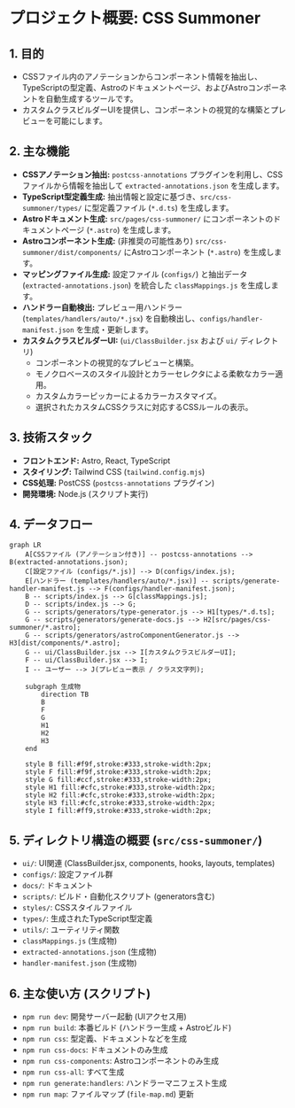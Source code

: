 # プロジェクト概要: CSS Summoner

## 1. 目的

*   CSSファイル内のアノテーションからコンポーネント情報を抽出し、TypeScriptの型定義、Astroのドキュメントページ、およびAstroコンポーネントを自動生成するツールです。
*   カスタムクラスビルダーUIを提供し、コンポーネントの視覚的な構築とプレビューを可能にします。

## 2. 主な機能

*   **CSSアノテーション抽出:** `postcss-annotations` プラグインを利用し、CSSファイルから情報を抽出して `extracted-annotations.json` を生成します。
*   **TypeScript型定義生成:** 抽出情報と設定に基づき、`src/css-summoner/types/` に型定義ファイル (`*.d.ts`) を生成します。
*   **Astroドキュメント生成:** `src/pages/css-summoner/` にコンポーネントのドキュメントページ (`*.astro`) を生成します。
*   **Astroコンポーネント生成:** (非推奨の可能性あり) `src/css-summoner/dist/components/` にAstroコンポーネント (`*.astro`) を生成します。
*   **マッピングファイル生成:** 設定ファイル (`configs/`) と抽出データ (`extracted-annotations.json`) を統合した `classMappings.js` を生成します。
*   **ハンドラー自動検出:** プレビュー用ハンドラー (`templates/handlers/auto/*.jsx`) を自動検出し、`configs/handler-manifest.json` を生成・更新します。
*   **カスタムクラスビルダーUI:** (`ui/ClassBuilder.jsx` および `ui/` ディレクトリ)
    *   コンポーネントの視覚的なプレビューと構築。
    *   モノクロベースのスタイル設計とカラーセレクタによる柔軟なカラー適用。
    *   カスタムカラーピッカーによるカラーカスタマイズ。
    *   選択されたカスタムCSSクラスに対応するCSSルールの表示。

## 3. 技術スタック

*   **フロントエンド:** Astro, React, TypeScript
*   **スタイリング:** Tailwind CSS (`tailwind.config.mjs`)
*   **CSS処理:** PostCSS (`postcss-annotations` プラグイン)
*   **開発環境:** Node.js (スクリプト実行)

## 4. データフロー

```mermaid
graph LR
    A[CSSファイル (アノテーション付き)] -- postcss-annotations --> B(extracted-annotations.json);
    C[設定ファイル (configs/*.js)] --> D(configs/index.js);
    E[ハンドラー (templates/handlers/auto/*.jsx)] -- scripts/generate-handler-manifest.js --> F(configs/handler-manifest.json);
    B -- scripts/index.js --> G[classMappings.js];
    D -- scripts/index.js --> G;
    G -- scripts/generators/type-generator.js --> H1[types/*.d.ts];
    G -- scripts/generators/generate-docs.js --> H2[src/pages/css-summoner/*.astro];
    G -- scripts/generators/astroComponentGenerator.js --> H3[dist/components/*.astro];
    G -- ui/ClassBuilder.jsx --> I[カスタムクラスビルダーUI];
    F -- ui/ClassBuilder.jsx --> I;
    I -- ユーザー --> J(プレビュー表示 / クラス文字列);

    subgraph 生成物
        direction TB
        B
        F
        G
        H1
        H2
        H3
    end

    style B fill:#f9f,stroke:#333,stroke-width:2px;
    style F fill:#f9f,stroke:#333,stroke-width:2px;
    style G fill:#ccf,stroke:#333,stroke-width:2px;
    style H1 fill:#cfc,stroke:#333,stroke-width:2px;
    style H2 fill:#cfc,stroke:#333,stroke-width:2px;
    style H3 fill:#cfc,stroke:#333,stroke-width:2px;
    style I fill:#ff9,stroke:#333,stroke-width:2px;
```

## 5. ディレクトリ構造の概要 (`src/css-summoner/`)

*   `ui/`: UI関連 (ClassBuilder.jsx, components, hooks, layouts, templates)
*   `configs/`: 設定ファイル群
*   `docs/`: ドキュメント
*   `scripts/`: ビルド・自動化スクリプト (generators含む)
*   `styles/`: CSSスタイルファイル
*   `types/`: 生成されたTypeScript型定義
*   `utils/`: ユーティリティ関数
*   `classMappings.js` (生成物)
*   `extracted-annotations.json` (生成物)
*   `handler-manifest.json` (生成物)

## 6. 主な使い方 (スクリプト)

*   `npm run dev`: 開発サーバー起動 (UIアクセス用)
*   `npm run build`: 本番ビルド (ハンドラー生成 + Astroビルド)
*   `npm run css`: 型定義、ドキュメントなどを生成
*   `npm run css-docs`: ドキュメントのみ生成
*   `npm run css-components`: Astroコンポーネントのみ生成
*   `npm run css-all`: すべて生成
*   `npm run generate:handlers`: ハンドラーマニフェスト生成
*   `npm run map`: ファイルマップ (`file-map.md`) 更新